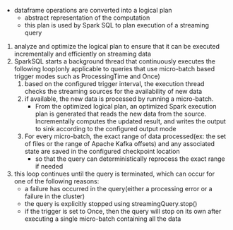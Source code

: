 - dataframe operations are converted into a logical plan
	- abstract representation of the computation
	- this plan is used by Spark SQL to plan execution of a streaming query
1. analyze and optimize the logical plan to ensure that it can be executed incrementally and efficiently on streaming data
2. SparkSQL starts a background thread that continuously executes the following loop(only applicable to queries that use micro-batch based trigger modes such as ProcessingTime and Once)
	1. based on the configured trigger interval, the execution thread checks the streaming sources for the availability of new data
	2. if available, the new data is processed by running a micro-batch. 
		- From the optimized logical plan, an optimized Spark execution plan is generated that reads the new data from the source. Incrementally computes the updated result, and writes the output to sink according to the configured output mode
	3. For every micro-batch, the exact range of data processed(ex: the set of files or the range of Apache Kafka offsets) and any associated state are saved in the configured checkpoint location
		- so that the query can deterministically reprocess the exact range if needed
3. this loop continues until the query is terminated, which can occur for one of the following reasons:
	- a failure has occurred in the query(either a processing error or a failure in the cluster)
	- the query is explicitly stopped using streamingQuery.stop()
	- if the trigger is set to Once, then the query will stop on its own after executing a single micro-batch containing all the data